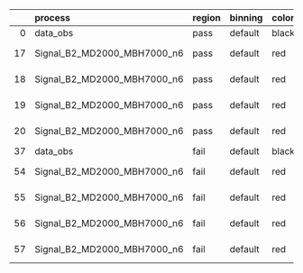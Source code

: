 |    | process                     | region   | binning   | color   | process_type   |   scale | variation   | source_filename                                                      | source_histname    | alias                       | title     |   combine_idx |     lnN |   shapes | syst_type   | direction   | variation_alias   |
|---:|:----------------------------|:---------|:----------|:--------|:---------------|--------:|:------------|:---------------------------------------------------------------------|:-------------------|:----------------------------|:----------|--------------:|--------:|---------:|:------------|:------------|:------------------|
|  0 | data_obs                    | pass     | default   | black   | DATA           |       1 | nominal     | ./histograms_for_2DAlphabet_v18//BH_Data.root                        | hpass              | Data                        | Data      |           nan | nan     |      nan | nan         | nan         | nan               |
| 17 | Signal_B2_MD2000_MBH7000_n6 | pass     | default   | red     | SIGNAL         |       1 | lumi        | ./histograms_for_2DAlphabet_v18//BH_Signal_B2_MD2000_MBH7000_n6.root | hpass              | Signal_B2_MD2000_MBH7000_n6 | BH signal |           nan |   1.016 |      nan | lnN         | nan         | nan               |
| 18 | Signal_B2_MD2000_MBH7000_n6 | pass     | default   | red     | SIGNAL         |       1 | SVM         | ./histograms_for_2DAlphabet_v18//BH_Signal_B2_MD2000_MBH7000_n6.root | hpass_SVMsyst_up   | Signal_B2_MD2000_MBH7000_n6 | BH signal |           nan | nan     |        1 | shapes      | Up          | SVMsyst           |
| 19 | Signal_B2_MD2000_MBH7000_n6 | pass     | default   | red     | SIGNAL         |       1 | SVM         | ./histograms_for_2DAlphabet_v18//BH_Signal_B2_MD2000_MBH7000_n6.root | hpass_SVMsyst_down | Signal_B2_MD2000_MBH7000_n6 | BH signal |           nan | nan     |        1 | shapes      | Down        | SVMsyst           |
| 20 | Signal_B2_MD2000_MBH7000_n6 | pass     | default   | red     | SIGNAL         |       1 | nominal     | ./histograms_for_2DAlphabet_v18//BH_Signal_B2_MD2000_MBH7000_n6.root | hpass              | Signal_B2_MD2000_MBH7000_n6 | BH signal |           nan | nan     |      nan | nan         | nan         | nan               |
| 37 | data_obs                    | fail     | default   | black   | DATA           |       1 | nominal     | ./histograms_for_2DAlphabet_v18//BH_Data.root                        | hfail              | Data                        | Data      |           nan | nan     |      nan | nan         | nan         | nan               |
| 54 | Signal_B2_MD2000_MBH7000_n6 | fail     | default   | red     | SIGNAL         |       1 | lumi        | ./histograms_for_2DAlphabet_v18//BH_Signal_B2_MD2000_MBH7000_n6.root | hfail              | Signal_B2_MD2000_MBH7000_n6 | BH signal |           nan |   1.016 |      nan | lnN         | nan         | nan               |
| 55 | Signal_B2_MD2000_MBH7000_n6 | fail     | default   | red     | SIGNAL         |       1 | SVM         | ./histograms_for_2DAlphabet_v18//BH_Signal_B2_MD2000_MBH7000_n6.root | hfail_SVMsyst_up   | Signal_B2_MD2000_MBH7000_n6 | BH signal |           nan | nan     |        1 | shapes      | Up          | SVMsyst           |
| 56 | Signal_B2_MD2000_MBH7000_n6 | fail     | default   | red     | SIGNAL         |       1 | SVM         | ./histograms_for_2DAlphabet_v18//BH_Signal_B2_MD2000_MBH7000_n6.root | hfail_SVMsyst_down | Signal_B2_MD2000_MBH7000_n6 | BH signal |           nan | nan     |        1 | shapes      | Down        | SVMsyst           |
| 57 | Signal_B2_MD2000_MBH7000_n6 | fail     | default   | red     | SIGNAL         |       1 | nominal     | ./histograms_for_2DAlphabet_v18//BH_Signal_B2_MD2000_MBH7000_n6.root | hfail              | Signal_B2_MD2000_MBH7000_n6 | BH signal |           nan | nan     |      nan | nan         | nan         | nan               |